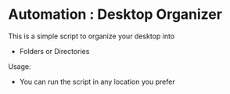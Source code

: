 # Automation : Desktop Organizer

This is a simple script to organize your desktop into
- Folders or Directories

Usage:

- You can run the script in any location you prefer 